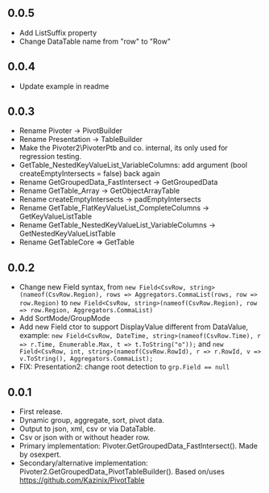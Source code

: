 ## 0.0.5
* Add ListSuffix property
* Change DataTable name from "row" to "Row"

## 0.0.4
* Update example in readme

## 0.0.3
* Rename Pivoter -> PivotBuilder
* Rename Presentation -> TableBuilder
* Make the Pivoter2\PivoterPtb and co. internal, its only used for regression testing.
* GetTable_NestedKeyValueList_VariableColumns: add argument (bool createEmptyIntersects = false) back again
* Rename GetGroupedData_FastIntersect -> GetGroupedData
* Rename GetTable_Array -> GetObjectArrayTable
* Rename createEmptyIntersects -> padEmptyIntersects
* Rename GetTable_FlatKeyValueList_CompleteColumns -> GetKeyValueListTable
* Rename GetTable_NestedKeyValueList_VariableColumns -> GetNestedKeyValueListTable
* Rename GetTableCore => GetTable

## 0.0.2
* Change new Field syntax, from
  `new Field<CsvRow, string>(nameof(CsvRow.Region), rows => Aggregators.CommaList(rows, row => row.Region)`
  to
  `new Field<CsvRow, string>(nameof(CsvRow.Region), row => row.Region, Aggregators.CommaList)`
* Add SortMode/GroupMode
* Add new Field ctor to support DisplayValue different from DataValue, example:
  `new Field<CsvRow, DateTime, string>(nameof(CsvRow.Time), r => r.Time, Enumerable.Max, t => t.ToString("o"));`
  and
  `new Field<CsvRow, int, string>(nameof(CsvRow.RowId), r => r.RowId, v => v.ToString(), Aggregators.CommaList);`
* FIX: Presentation2: change root detection to `grp.Field == null`

## 0.0.1
* First release.
* Dynamic group, aggregate, sort, pivot data. 
* Output to json, xml, csv or via DataTable.
* Csv or json with or without header row.
* Primary implementation: Pivoter.GetGroupedData_FastIntersect(). Made by osexpert.
* Secondary/alternative implementation: Pivoter2.GetGroupedData_PivotTableBuilder(). Based on/uses https://github.com/Kazinix/PivotTable
